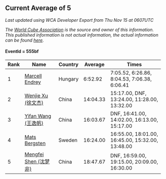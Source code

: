 ## Current Average of 5

*Last updated using WCA Developer Export from Thu Nov 15 at 0607UTC*

*The [World Cube Association](https://www.worldcubeassociation.org) is the source and owner of this information. This published information is not actual information, the actual information can be found [here](https://www.worldcubeassociation.org/results).*

#### EventId = 555bf

|Rank|Name|Country|Average|Times|  
|--|--|--|--|--|  
|1|[Marcell Endrey](https://www.worldcubeassociation.org/persons/2007ENDR01)|Hungary|6:52.92|7:05.52, 6:26.86, 8:04.53, 7:06.38, 6:06.41|  
|2|[Wenjie Xu (徐文杰)](https://www.worldcubeassociation.org/persons/2016XUWE02)|China|14:04.33|15:17.00, DNF, 13:24.00, 11:28.00, 13:32.00|  
|3|[Yifan Wang (王逸帆)](https://www.worldcubeassociation.org/persons/2017WANY29)|China|16:03.67|DNF, 16:41.00, 14:02.00, 16:13.00, 15:17.00|  
|4|[Mats Bergsten](https://www.worldcubeassociation.org/persons/2008BERG04)|Sweden|16:24.00|16:55.00, 18:01.00, 16:45.00, 15:32.00, 13:48.00|  
|5|[Mengfei Shen (沈梦非)](https://www.worldcubeassociation.org/persons/2018SHEN07)|China|18:47.67|DNF, 16:59.00, 19:15.00, 20:09.00, 16:30.00|  
